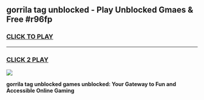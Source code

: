 
## gorrila tag unblocked - Play Unblocked Gmaes & Free #r96fp
<h3>
<a href="https://news.freeplayer.one?title=gorrila_tag_unblocked&ref=26F">CLICK TO PLAY</a></h3>
<hr>

<h3>
<a href="https://news.freeplayer.one?title=gorrila_tag_unblocked&ref=26F">CLICK 2 PLAY</a>
  
</h3>

<a href="https://news.freeplayer.one?title=gorrila_tag_unblocked&ref=26F/"><img src="https://clearcache.store/games.png"></a>


**gorrila tag unblocked games unblocked: Your Gateway to Fun and Accessible Online Gaming**
